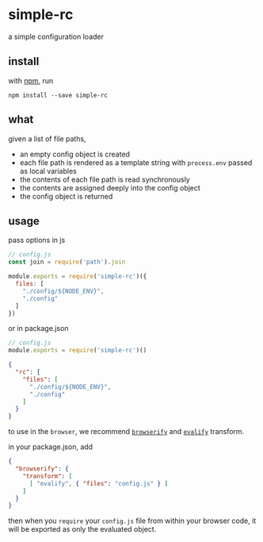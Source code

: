 # simple-rc

a simple configuration loader

## install

with [npm](https://www.npmjs.com), run

```shell
npm install --save simple-rc
```

## what

given a list of file paths,

- an empty config object is created
- each file path is rendered as a template string with `process.env` passed as local variables
- the contents of each file path is read synchronously
- the contents are assigned deeply into the config object
- the config object is returned

## usage

pass options in js

```js
// config.js
const join = require('path').join

module.exports = require('simple-rc')({
  files: [
    "./config/${NODE_ENV}",
    "./config"
  ]
})
```

or in package.json

```js
// config.js
module.exports = require('simple-rc')()
```

```json
{
  "rc": {
    "files": [
      "./config/${NODE_ENV}",
      "./config"
    ]
  }
}
```

to use in the `browser`, we recommend [`browserify`](http://browserify.org) and [`evalify`](https://www.npmjs.com/package/evalify) transform.

in your package.json, add

```json
{
  "browserify": {
    "transform": [
      [ "evalify", { "files": "config.js" } ]
    ]
  }
}
```

then when you `require` your `config.js` file from within your browser code, it will be exported as only the evaluated object.
